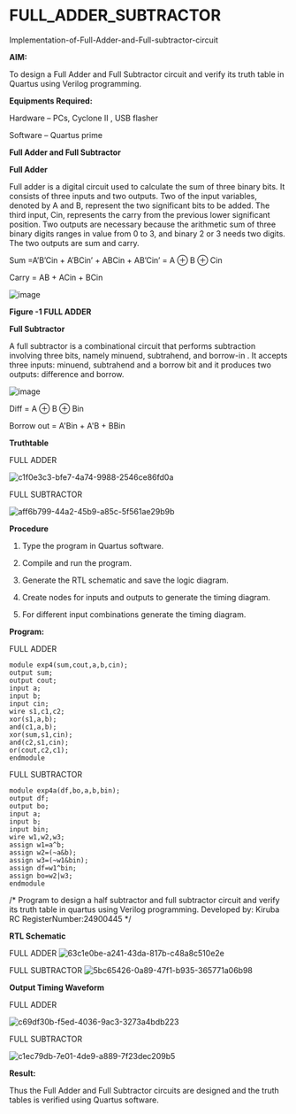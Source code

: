 # FULL_ADDER_SUBTRACTOR

Implementation-of-Full-Adder-and-Full-subtractor-circuit

**AIM:**

To design a Full Adder and Full Subtractor circuit and verify its truth table in Quartus using Verilog programming.

**Equipments Required:**

Hardware – PCs, Cyclone II , USB flasher

Software – Quartus prime

**Full Adder and Full Subtractor**

**Full Adder**

Full adder is a digital circuit used to calculate the sum of three binary bits. It consists of three inputs and two outputs. Two of the input variables, denoted by A and B, represent the two significant bits to be added. The third input, Cin, represents the carry from the previous lower significant position. Two outputs are necessary because the arithmetic sum of three binary digits ranges in value from 0 to 3, and binary 2 or 3 needs two digits. The two outputs are sum and carry.

Sum =A’B’Cin + A’BCin’ + ABCin + AB’Cin’ = A ⊕ B ⊕ Cin 

Carry = AB + ACin + BCin

![image](https://github.com/naavaneetha/FULL_ADDER_SUBTRACTOR/assets/154305477/0f30ba51-5ffb-4198-845f-18e054f675e7)

**Figure -1 FULL ADDER**

**Full Subtractor**

A full subtractor is a combinational circuit that performs subtraction involving three bits, namely minuend, subtrahend, and borrow-in . It accepts three inputs: minuend, subtrahend and a borrow bit and it produces two outputs: difference and borrow.

![image](https://github.com/naavaneetha/FULL_ADDER_SUBTRACTOR/assets/154305477/02b24f51-ab51-4304-9ad6-7b81ffc1ead5)

Diff = A ⊕ B ⊕ Bin 

Borrow out = A'Bin + A'B + BBin

**Truthtable**

FULL ADDER

![c1f0e3c3-bfe7-4a74-9988-2546ce86fd0a](https://github.com/user-attachments/assets/e3f21e0c-f58a-4569-9a2e-0aae5d8976d2)

FULL SUBTRACTOR

![aff6b799-44a2-45b9-a85c-5f561ae29b9b](https://github.com/user-attachments/assets/e26484cc-bddb-4eb4-a453-5ca864c1c487)


**Procedure**

1. Type the program in Quartus software.

2. Compile and run the program.

3. Generate the RTL schematic and save the logic diagram.

4. Create nodes for inputs and outputs to generate the timing diagram.

5. For different input combinations generate the timing diagram.

**Program:**

FULL ADDER
```
module exp4(sum,cout,a,b,cin);
output sum;
output cout;
input a;
input b;
input cin;
wire s1,c1,c2;
xor(s1,a,b);
and(c1,a,b);
xor(sum,s1,cin);
and(c2,s1,cin);
or(cout,c2,c1);
endmodule
```

FULL SUBTRACTOR
```
module exp4a(df,bo,a,b,bin);
output df;
output bo;
input a;
input b;
input bin;
wire w1,w2,w3;
assign w1=a^b;
assign w2=(~a&b);
assign w3=(~w1&bin);
assign df=w1^bin;
assign bo=w2|w3;
endmodule
```
/* Program to design a half subtractor and full subtractor circuit and verify its truth table in quartus using Verilog programming.
Developed by: Kiruba RC RegisterNumber:24900445
*/

**RTL Schematic**

FULL ADDER
![63c1e0be-a241-43da-817b-c48a8c510e2e](https://github.com/user-attachments/assets/16134394-9207-488a-aa1e-3fb6df18b9f2)

FULL SUBTRACTOR
![5bc65426-0a89-47f1-b935-365771a06b98](https://github.com/user-attachments/assets/d9c9cf56-0bc1-4d31-844c-30d71fa09dc3)



**Output Timing Waveform**

FULL ADDER

![c69df30b-f5ed-4036-9ac3-3273a4bdb223](https://github.com/user-attachments/assets/3a7bcc51-91f3-4893-ad26-07b08cb79acf)


FULL SUBTRACTOR

![c1ec79db-7e01-4de9-a889-7f23dec209b5](https://github.com/user-attachments/assets/37e6c4bd-daab-4ad6-9ad5-36b7cc91f637)


**Result:**

Thus the Full Adder and Full Subtractor circuits are designed and the truth tables is verified using Quartus software.



